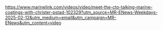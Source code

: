 https://www.marinelink.com/videos/video/meet-the-cto-talking-marine-coatings-with-christer-pstad-102329?utm_source=MR-ENews-Weekdays-2025-02-12&utm_medium=email&utm_campaign=MR-ENews&utm_content=video
